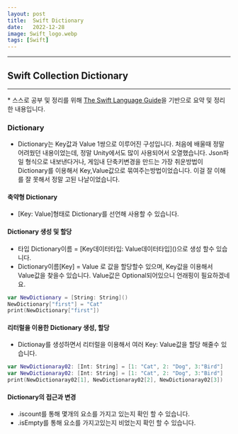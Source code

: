 ```yaml
---
layout: post
title:  Swift Dictionary
date:   2022-12-28
image: Swift_logo.webp
tags: [Swift]
---
```


---
## Swift Collection Dictionary
---
\* 스스로 공부 및 정리를 위해 [The Swift Language Guide](https://jusung.gitbook.io/the-swift-language-guide/)을 기반으로 요약 및 정리 한 내용입니다. 

### Dictionary
   - Dictionary는 Key값과 Value 1쌍으로 이루어진 구성입니다. 처음에 배울때 정말 어려웠던 내용이었는데, 정말 Unity에서도 많이 사용되어서 오열했습니다. Json파일 형식으로 내보낸다거나, 게임내 단축키변경을 만드는 가장 취운방법이 Dictionary를 이용해서 Key,Value값으로 묶여주는방법이었습니다. 이걸 잘 이해를 잘 못해서 정말 고된 나날이었습니다.

#### 축약형 Dictionary
   - [Key: Value]형태로 Dictionary를 선언해 사용할 수 있습니다.

#### Dictionary 생성 및 할당
   - 타입 Dictionary이름 = \[Key데이터타입: Value데이터타입]()으로 생성 할수 있습니다. 
   - Dictionary이름[Key] = Value 로 값을 할당할수 있으며, Key값을 이용해서 Value값을 찾을수 있습니다. Value값은 Optional되어있으니 언래핑이 필요하겠네요.

```swift
var NewDictionary = [String: String]() 
NewDictionary["first"] = "Cat"
print(NewDictionary["first"])
```

#### 리터럴을 이용한 Dictionary 생성, 할당
   - Dictionay를 생성하면서 리터럴을 이용해서 여러 Key: Value값을 할당 해줄수 있습니다.

```swift
var NewDictionaray02: [Int: String] = [1: "Cat", 2: "Dog", 3:"Bird"]
var NewDictionaray02: [Int: String] = [1: "Cat", 2: "Dog", 3:"Bird"]
print(NewDictionaray02[1], NewDictionaray02[2], NewDictionaray02[3])
```

#### Dictionary의 접근과 변경
   - .iscount를 통해 몇개의 요소를 가지고 있는지 확인 할 수 있습니다.
   - .isEmpty를 통해 요소를 가지고있는지 비었는지 확인 할 수 있습니다.